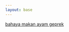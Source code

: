 ```yaml
---
layout: base
---
```

[bahaya makan ayam geprek](https://vickyfahmi.com/bahaya-makan-ayam-geprek-perforasi/)
